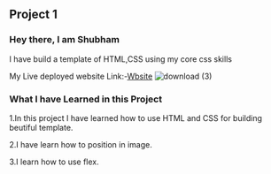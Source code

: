 ## Project 1
### Hey there, I am Shubham

I have build a template of HTML,CSS using my core css skills

My Live deployed website Link:-[Wbsite](https://effortless-pasca-31aab5.netlify.app)
![download (3)](https://user-images.githubusercontent.com/101961231/181908554-23854014-4f1b-464c-8539-a2f9bea82cb2.png)
### What I have Learned in this Project
1.In this project I have learned how to use HTML and CSS for building beutiful template.  

2.I have learn how to position in image.  

3.I learn how to use flex. 